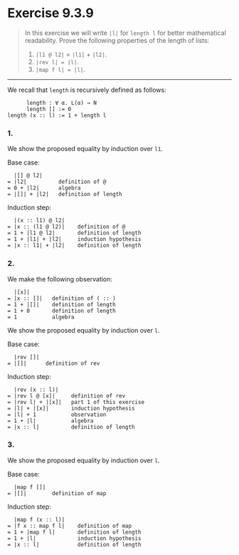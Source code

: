 # Exercise 9.3.9

> In this exercise we will write `|l|` for `length l` for better mathematical readability.
> Prove the following properties of the length of lists:
> 1. `|l1 @ l2|` = `|l1|` + `|l2|`.
> 2. `|rev l| = |l|`.
> 3. `|map f l| = |l|`.

---

We recall that `length` is recursively defined as follows:
```text
      length : ∀ α. L(α) → N
      length [] := 0
length (x :: l) := 1 + length l
```

### 1.

We show the proposed equality by induction over `l1`.

Base case:
```text
  |[] @ l2|
= |l2|          definition of @
= 0 + |l2|      algebra
= |[]| + |l2|   definition of length
```
Induction step:
```text
  |(x :: l1) @ l2|
= |x :: (l1 @ l2)|    definition of @
= 1 + |l1 @ l2|       definition of length
= 1 + |l1| + |l2|     induction hypothesis
= |x :: l1| + |l2|    definition of length
```

### 2.

We make the following observation:
```text
  |[x]|
= |x :: []|   definition of ( :: )
= 1 + |[]|    definition of length
= 1 + 0       definition of length
= 1           algebra
```

We show the proposed equality by induction over `l`.

Base case:
```text
  |rev []|
= |[]|      definition of rev
```
Induction step:
```text
  |rev (x :: l)|
= |rev l @ [x]|     definition of rev
= |rev l| + |[x]|   part 1 of this exercise
= |l| + |[x]|       induction hypothesis
= |l| + 1           observation
= 1 + |l|           algebra
= |x :: l|          definition of length
```

### 3.

We show the proposed equality by induction over `l`.

Base case:
```text
  |map f []|
= |[]|        definition of map
```
Induction step:
```text
  |map f (x :: l)|
= |f x :: map f l|    definition of map
= 1 + |map f l|       definition of length
= 1 + |l|             induction hypothesis
= |x :: l|            definition of length
```
